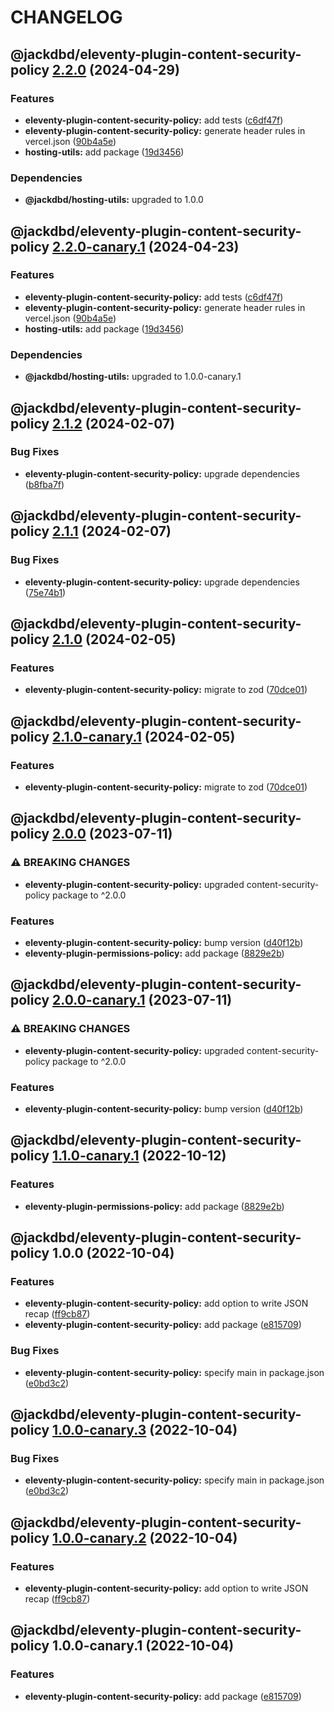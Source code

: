 # CHANGELOG

## @jackdbd/eleventy-plugin-content-security-policy [2.2.0](https://github.com/jackdbd/undici/compare/@jackdbd/eleventy-plugin-content-security-policy@2.1.2...@jackdbd/eleventy-plugin-content-security-policy@2.2.0) (2024-04-29)


### Features

* **eleventy-plugin-content-security-policy:** add tests ([c6df47f](https://github.com/jackdbd/undici/commit/c6df47f85703dc1ec5e5493f4737bb85540379ca))
* **eleventy-plugin-content-security-policy:** generate header rules in vercel.json ([90b4a5e](https://github.com/jackdbd/undici/commit/90b4a5e110a5ba243117798ac26be7a5f2d89766))
* **hosting-utils:** add package ([19d3456](https://github.com/jackdbd/undici/commit/19d345632683ce85bbc88d741d0bbe7168b3e302))



### Dependencies

* **@jackdbd/hosting-utils:** upgraded to 1.0.0

## @jackdbd/eleventy-plugin-content-security-policy [2.2.0-canary.1](https://github.com/jackdbd/undici/compare/@jackdbd/eleventy-plugin-content-security-policy@2.1.2...@jackdbd/eleventy-plugin-content-security-policy@2.2.0-canary.1) (2024-04-23)


### Features

* **eleventy-plugin-content-security-policy:** add tests ([c6df47f](https://github.com/jackdbd/undici/commit/c6df47f85703dc1ec5e5493f4737bb85540379ca))
* **eleventy-plugin-content-security-policy:** generate header rules in vercel.json ([90b4a5e](https://github.com/jackdbd/undici/commit/90b4a5e110a5ba243117798ac26be7a5f2d89766))
* **hosting-utils:** add package ([19d3456](https://github.com/jackdbd/undici/commit/19d345632683ce85bbc88d741d0bbe7168b3e302))



### Dependencies

* **@jackdbd/hosting-utils:** upgraded to 1.0.0-canary.1

## @jackdbd/eleventy-plugin-content-security-policy [2.1.2](https://github.com/jackdbd/undici/compare/@jackdbd/eleventy-plugin-content-security-policy@2.1.1...@jackdbd/eleventy-plugin-content-security-policy@2.1.2) (2024-02-07)


### Bug Fixes

* **eleventy-plugin-content-security-policy:** upgrade dependencies ([b8fba7f](https://github.com/jackdbd/undici/commit/b8fba7f81336edf2e2f7ee822334e999fc53c26e))

## @jackdbd/eleventy-plugin-content-security-policy [2.1.1](https://github.com/jackdbd/undici/compare/@jackdbd/eleventy-plugin-content-security-policy@2.1.0...@jackdbd/eleventy-plugin-content-security-policy@2.1.1) (2024-02-07)


### Bug Fixes

* **eleventy-plugin-content-security-policy:** upgrade dependencies ([75e74b1](https://github.com/jackdbd/undici/commit/75e74b1c7ab8185b17d8d52fc7c92d18dc6c12ee))

## @jackdbd/eleventy-plugin-content-security-policy [2.1.0](https://github.com/jackdbd/undici/compare/@jackdbd/eleventy-plugin-content-security-policy@2.0.0...@jackdbd/eleventy-plugin-content-security-policy@2.1.0) (2024-02-05)


### Features

* **eleventy-plugin-content-security-policy:** migrate to zod ([70dce01](https://github.com/jackdbd/undici/commit/70dce01715f36a4070d491444f50e3ccdb70fad1))

## @jackdbd/eleventy-plugin-content-security-policy [2.1.0-canary.1](https://github.com/jackdbd/undici/compare/@jackdbd/eleventy-plugin-content-security-policy@2.0.0...@jackdbd/eleventy-plugin-content-security-policy@2.1.0-canary.1) (2024-02-05)


### Features

* **eleventy-plugin-content-security-policy:** migrate to zod ([70dce01](https://github.com/jackdbd/undici/commit/70dce01715f36a4070d491444f50e3ccdb70fad1))

## @jackdbd/eleventy-plugin-content-security-policy [2.0.0](https://github.com/jackdbd/undici/compare/@jackdbd/eleventy-plugin-content-security-policy@1.0.0...@jackdbd/eleventy-plugin-content-security-policy@2.0.0) (2023-07-11)


### ⚠ BREAKING CHANGES

* **eleventy-plugin-content-security-policy:** upgraded content-security-policy package to ^2.0.0

### Features

* **eleventy-plugin-content-security-policy:** bump version ([d40f12b](https://github.com/jackdbd/undici/commit/d40f12b5e47ba9d836545f52fd5a1b391c0f2505))
* **eleventy-plugin-permissions-policy:** add package ([8829e2b](https://github.com/jackdbd/undici/commit/8829e2b8c66a82a9d1e96db4b52b15c08f15c638))

## @jackdbd/eleventy-plugin-content-security-policy [2.0.0-canary.1](https://github.com/jackdbd/undici/compare/@jackdbd/eleventy-plugin-content-security-policy@1.1.0-canary.1...@jackdbd/eleventy-plugin-content-security-policy@2.0.0-canary.1) (2023-07-11)


### ⚠ BREAKING CHANGES

* **eleventy-plugin-content-security-policy:** upgraded content-security-policy package to ^2.0.0

### Features

* **eleventy-plugin-content-security-policy:** bump version ([d40f12b](https://github.com/jackdbd/undici/commit/d40f12b5e47ba9d836545f52fd5a1b391c0f2505))

## @jackdbd/eleventy-plugin-content-security-policy [1.1.0-canary.1](https://github.com/jackdbd/undici/compare/@jackdbd/eleventy-plugin-content-security-policy@1.0.0...@jackdbd/eleventy-plugin-content-security-policy@1.1.0-canary.1) (2022-10-12)


### Features

* **eleventy-plugin-permissions-policy:** add package ([8829e2b](https://github.com/jackdbd/undici/commit/8829e2b8c66a82a9d1e96db4b52b15c08f15c638))

## @jackdbd/eleventy-plugin-content-security-policy 1.0.0 (2022-10-04)


### Features

* **eleventy-plugin-content-security-policy:** add option to write JSON recap ([ff9cb87](https://github.com/jackdbd/undici/commit/ff9cb87ce329e200f098244213e05983b0a43ed3))
* **eleventy-plugin-content-security-policy:** add package ([e815709](https://github.com/jackdbd/undici/commit/e815709db7cf5c30794aad169051f517141e2327))


### Bug Fixes

* **eleventy-plugin-content-security-policy:** specify main in package.json ([e0bd3c2](https://github.com/jackdbd/undici/commit/e0bd3c2b19c0763e324348c194230dc6f4cea252))

## @jackdbd/eleventy-plugin-content-security-policy [1.0.0-canary.3](https://github.com/jackdbd/undici/compare/@jackdbd/eleventy-plugin-content-security-policy@1.0.0-canary.2...@jackdbd/eleventy-plugin-content-security-policy@1.0.0-canary.3) (2022-10-04)


### Bug Fixes

* **eleventy-plugin-content-security-policy:** specify main in package.json ([e0bd3c2](https://github.com/jackdbd/undici/commit/e0bd3c2b19c0763e324348c194230dc6f4cea252))

## @jackdbd/eleventy-plugin-content-security-policy [1.0.0-canary.2](https://github.com/jackdbd/undici/compare/@jackdbd/eleventy-plugin-content-security-policy@1.0.0-canary.1...@jackdbd/eleventy-plugin-content-security-policy@1.0.0-canary.2) (2022-10-04)


### Features

* **eleventy-plugin-content-security-policy:** add option to write JSON recap ([ff9cb87](https://github.com/jackdbd/undici/commit/ff9cb87ce329e200f098244213e05983b0a43ed3))

## @jackdbd/eleventy-plugin-content-security-policy 1.0.0-canary.1 (2022-10-04)


### Features

* **eleventy-plugin-content-security-policy:** add package ([e815709](https://github.com/jackdbd/undici/commit/e815709db7cf5c30794aad169051f517141e2327))
